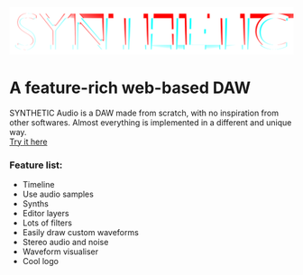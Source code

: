 ![SYNTHETIC Audio Logo](public/logo.png)
# A feature-rich web-based DAW
SYNTHETIC Audio is a DAW made from scratch, with no inspiration from other softwares. Almost everything is implemented in a different and unique way.\
[Try it here](https://zxmushroom63.github.io/synthetic-audio/)

### Feature list:
- Timeline
- Use audio samples
- Synths
- Editor layers
- Lots of filters
- Easily draw custom waveforms
- Stereo audio and noise
- Waveform visualiser
- Cool logo
